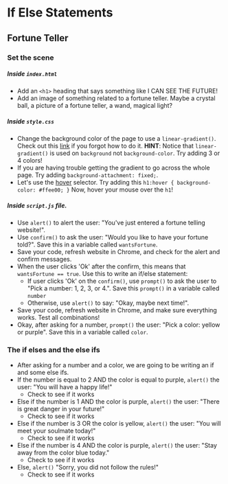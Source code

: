 # If Else Statements

## Fortune Teller
### Set the scene

##### Inside `index.html`
* Add an `<h1>` heading that says something like I CAN SEE THE FUTURE!
* Add an image of something related to a fortune teller. Maybe a crystal ball, a picture of a fortune teller, a wand, magical light?

##### Inside `style.css`
* Change the background color of the page to use a `linear-gradient()`. Check out this [link](https://www.w3schools.com/css/css3_gradients.asp) if you forgot how to do it. **HINT**: Notice that `linear-gradient()` is used on `background` not `background-color`. Try adding 3 or 4 colors!
* If you are having trouble getting the gradient to go across the whole page. Try adding `background-attachment: fixed;`.
* Let's use the [hover](https://www.w3schools.com/cssref/sel_hover.asp) selector. Try adding this
                        ```
                        h1:hover {
                           background-color: #ffee00;
                        }
                        ```
 Now, hover your mouse over the `h1`!
 
##### Inside `script.js` file.
* Use `alert()` to alert the user: "You've just entered a fortune telling website!".
* Use `confirm()` to ask the user: "Would you like to have your fortune told?". Save this in a variable called `wantsFortune`.
* Save your code, refresh website in Chrome, and check for the alert and confirm messages.
* When the user clicks 'Ok' after the confirm, this means that `wantsFortune == true`. Use this to write an if/else statement: 
  * If user clicks 'Ok' on the `confirm()`, use `prompt()` to ask the user to "Pick a number: 1, 2, 3, or 4.". Save this `prompt()` in a variable called `number`
  * Otherwise, use `alert()` to say: "Okay, maybe next time!". 
* Save your code, refresh website in Chrome, and make sure everything works. Test all combinations!
* Okay, after asking for a number, `prompt()` the user: "Pick a color: yellow or purple". Save this in a variable called `color`.

### The if elses and the else ifs
* After asking for a number and a color, we are going to be writing an if and some else ifs.
* If the number is equal to 2 AND the color is equal to purple, `alert()` the user: "You will have a happy life!"
  * Check to see if it works
* Else if the number is 1 AND the color is purple, `alert()` the user: "There is great danger in your future!"
  * Check to see if it works
* Else if the number is 3 OR the color is yellow, `alert()` the user: "You will meet your soulmate today!"
  * Check to see if it works
* Else if the number is 4 AND the color is purple, `alert()` the user: "Stay away from the color blue today."
  * Check to see if it works
* Else, `alert()` "Sorry, you did not follow the rules!"
  * Check to see if it works
